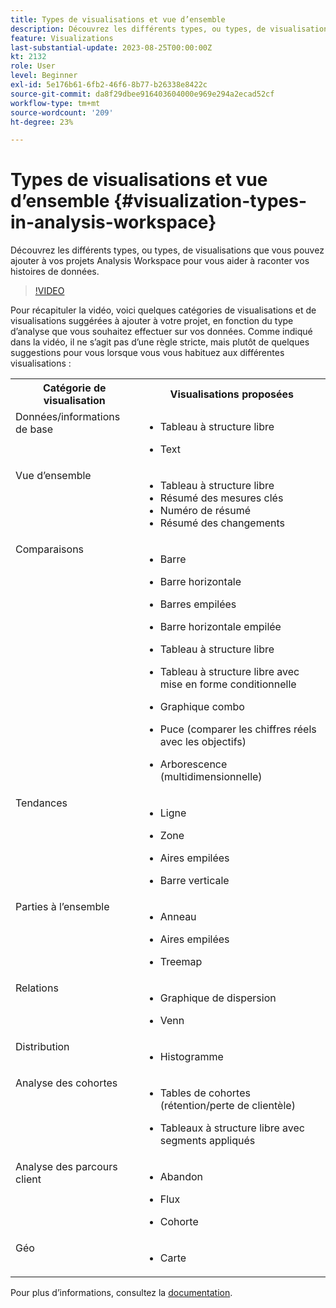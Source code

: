 ```yaml
---
title: Types de visualisations et vue d’ensemble
description: Découvrez les différents types, ou types, de visualisations que vous pouvez ajouter à vos projets Analysis Workspace pour vous aider à raconter vos histoires de données.
feature: Visualizations
last-substantial-update: 2023-08-25T00:00:00Z
kt: 2132
role: User
level: Beginner
exl-id: 5e176b61-6fb2-46f6-8b77-b26338e8422c
source-git-commit: da8f29dbee916403604000e969e294a2ecad52cf
workflow-type: tm+mt
source-wordcount: '209'
ht-degree: 23%

---
```


# Types de visualisations et vue d’ensemble {#visualization-types-in-analysis-workspace}

Découvrez les différents types, ou types, de visualisations que vous pouvez ajouter à vos projets Analysis Workspace pour vous aider à raconter vos histoires de données.

>[!VIDEO](https://video.tv.adobe.com/v/37592/?quality=12&learn=on&captions=fre_fr)

Pour récapituler la vidéo, voici quelques catégories de visualisations et de visualisations suggérées à ajouter à votre projet, en fonction du type d’analyse que vous souhaitez effectuer sur vos données. Comme indiqué dans la vidéo, il ne s’agit pas d’une règle stricte, mais plutôt de quelques suggestions pour vous lorsque vous vous habituez aux différentes visualisations :

<table style="max-width: 1214px;">
<tr>
    <th>
        Catégorie de visualisation
    </th>
    <th>
        Visualisations proposées
    </th>
</tr>
<tr>
  <td style="vertical-align: top;">Données/informations de base
  </td>

<td style="vertical-align: top;">

* Tableau à structure libre
* Text

  </td>
</tr>
<tr>
  <td style="vertical-align: top;">Vue d’ensemble
  </td>

<td style="vertical-align: top;">

* Tableau à structure libre
* Résumé des mesures clés
* Numéro de résumé
* Résumé des changements

</td>
</tr>
<tr>
  <td style="vertical-align: top;">Comparaisons
  </td>

<td style="vertical-align: top;">

* Barre
* Barre horizontale
* Barres empilées
* Barre horizontale empilée
* Tableau à structure libre
* Tableau à structure libre avec mise en forme conditionnelle
* Graphique combo
* Puce (comparer les chiffres réels avec les objectifs)
* Arborescence (multidimensionnelle)

  </td>
</tr>
<tr>
  <td style="vertical-align: top;">Tendances
  </td>

<td style="vertical-align: top;">

* Ligne
* Zone
* Aires empilées
* Barre verticale

  </td>
</tr>
<tr>
  <td style="vertical-align: top;">Parties à l’ensemble
  </td>

<td style="vertical-align: top;">

* Anneau
* Aires empilées
* Treemap

  </td>
</tr>
<tr>
  <td style="vertical-align: top;">Relations
  </td>

<td style="vertical-align: top;">

* Graphique de dispersion
* Venn

  </td>
</tr>
<tr>
  <td style="vertical-align: top;">Distribution
  </td>

<td style="vertical-align: top;">

* Histogramme

  </td>
</tr>
<tr>
  <td style="vertical-align: top;">Analyse des cohortes
  </td>

<td style="vertical-align: top;">

* Tables de cohortes (rétention/perte de clientèle)
* Tableaux à structure libre avec segments appliqués

  </td>
</tr>
<tr>
  <td style="vertical-align: top;">Analyse des parcours client
  </td>

<td style="vertical-align: top;">

* Abandon
* Flux
* Cohorte

  </td>
</tr>
<tr>
  <td style="vertical-align: top;">Géo
  </td>

<td style="vertical-align: top;">

* Carte

  </td>
</tr>


</table>

Pour plus d’informations, consultez la [documentation](https://experienceleague.adobe.com/docs/analytics/analyze/analysis-workspace/visualizations/freeform-analysis-visualizations.html?lang=fr).
